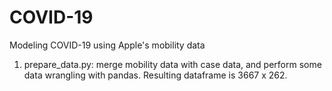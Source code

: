 # COVID-19
Modeling COVID-19 using Apple's mobility data
1. prepare_data.py: merge mobility data with case data, and perform some data wrangling with pandas.
   Resulting dataframe is 3667 x 262.
